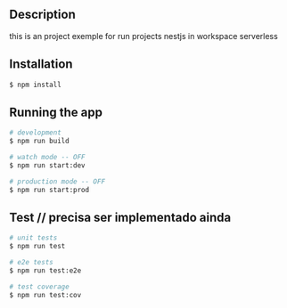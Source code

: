 
## Description

this is an project exemple for run projects nestjs in workspace serverless

## Installation

```bash
$ npm install
```

## Running the app

```bash
# development
$ npm run build

# watch mode -- OFF
$ npm run start:dev

# production mode -- OFF
$ npm run start:prod
```

## Test // precisa ser implementado ainda

```bash
# unit tests
$ npm run test

# e2e tests
$ npm run test:e2e

# test coverage
$ npm run test:cov
```
